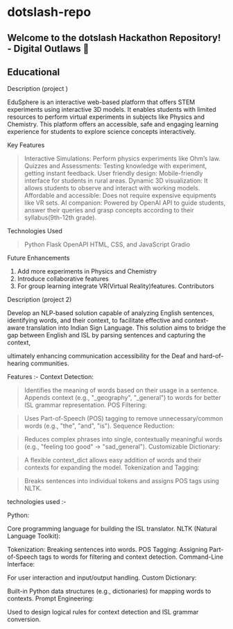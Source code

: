 # dotslash-repo   

## Welcome to the dotslash Hackathon Repository! - Digital Outlaws 🚀
## Educational


Description (project  )

EduSphere is an interactive web-based platform that offers STEM experiments using interactive 3D models. It enables students with limited resources to perform virtual experiments in subjects like Physics and Chemistry. This platform offers an accessible, safe and engaging learning experience for students to explore science concepts interactively.

Key Features
>Interactive Simulations: Perform physics experiments like Ohm’s law.
>Quizzes and Assessments: Testing knowledge with experiment, getting instant feedback.
>User friendly design: Mobile-friendly interface for students in rural areas.
>Dynamic 3D visualization: It allows students to observe and interact with working models.
>Affordable and accessible: Does not require expensive equipments like VR sets.
>AI companion: Powered by OpenAI API to guide students, answer their queries and grasp concepts according to their syllabus(9th-12th grade).

Technologies Used

>Python
>Flask
>OpenAPI
>HTML, CSS, and JavaScript
>Gradio

Future Enhancements

1. Add more experiments in Physics and Chemistry
2. Introduce collaborative features
3. For group learning integrate VR(Virtual Reality)features.
Contributors



Description (project  2)

Develop an NLP-based solution capable of analyzing English sentences,
identifying words, and their context, to facilitate effective and context-aware
translation into Indian Sign Language. This solution aims to bridge the gap
between English and ISL by parsing sentences and capturing the context,

ultimately enhancing communication accessibility for the Deaf and hard-of-
hearing communities.

Features :- 
Context Detection:

>Identifies the meaning of words based on their usage in a sentence.
 Appends context (e.g., "_geography", "_general") to words for better ISL grammar representation.
 POS Filtering:

>Uses Part-of-Speech (POS) tagging to remove unnecessary/common words (e.g., "the", "and", "is").
 Sequence Reduction:

>Reduces complex phrases into single, contextually meaningful words (e.g., "feeling too good" → "sad_general").
 Customizable Dictionary:

>A flexible context_dict allows easy addition of words and their contexts for expanding the model.
 Tokenization and Tagging:

 >Breaks sentences into individual tokens and assigns POS tags using NLTK.

technologies used :-

Python:

Core programming language for building the ISL translator.
NLTK (Natural Language Toolkit):

Tokenization: Breaking sentences into words.
POS Tagging: Assigning Part-of-Speech tags to words for filtering and context detection.
Command-Line Interface:

For user interaction and input/output handling.
Custom Dictionary:

Built-in Python data structures (e.g., dictionaries) for mapping words to contexts.
Prompt Engineering:

Used to design logical rules for context detection and ISL grammar conversion.



